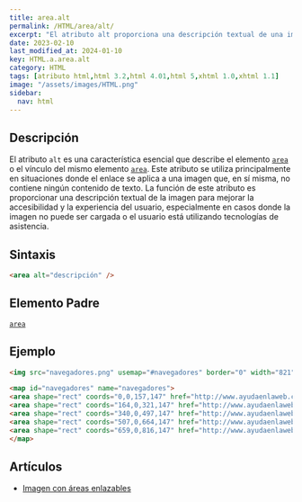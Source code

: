 ```yaml
---
title: area.alt
permalink: /HTML/area/alt/
excerpt: "El atributo alt proporciona una descripción textual de una imagen en HTML. Ayuda a la accesibilidad y experiencia del usuario."
date: 2023-02-10
last_modified_at: 2024-01-10
key: HTML.a.area.alt
category: HTML
tags: [atributo html,html 3.2,html 4.01,html 5,xhtml 1.0,xhtml 1.1]
image: "/assets/images/HTML.png"
sidebar:
  nav: html
---
```


## Descripción


El atributo `alt` es una característica esencial que describe el elemento [`area`](https://www.w3api.com/HTML/area/) o el vínculo del mismo elemento [`area`](https://www.w3api.com/HTML/area/). Este atributo se utiliza principalmente en situaciones donde el enlace se aplica a una imagen que, en sí misma, no contiene ningún contenido de texto. La función de este atributo es proporcionar una descripción textual de la imagen para mejorar la accesibilidad y la experiencia del usuario, especialmente en casos donde la imagen no puede ser cargada o el usuario está utilizando tecnologías de asistencia.


## Sintaxis


```html
<area alt="descripción" />
```


## Elemento Padre


[`area`](https://www.w3api.com/HTML/area/)


## Ejemplo


```html
<img src="navegadores.png" usemap="#navegadores" border="0" width="821" height="152" alt="Navegadores" />

<map id="navegadores" name="navegadores">
<area shape="rect" coords="0,0,157,147" href="http://www.ayudaenlaweb.com/navegadores/que-es-internet-explorer/" alt="Internet Explorer" title="Internet Explorer"    />
<area shape="rect" coords="164,0,321,147" href="http://www.ayudaenlaweb.com/navegadores/que-es-firefox/" alt="Firefox" title="Firefox"    />
<area shape="rect" coords="340,0,497,147" href="http://www.ayudaenlaweb.com/navegadores/que-es-google-chrome/" alt="Google Chrome" title="Google Chrome"    />
<area shape="rect" coords="507,0,664,147" href="http://www.ayudaenlaweb.com/navegadores/que-es-safari/" alt="Safari" title="Safari"    />
<area shape="rect" coords="659,0,816,147" href="http://www.ayudaenlaweb.com/navegadores/que-es-opera/" alt="Opera" title="Opera"    />
</map>
```


## Artículos

- [Imagen con áreas enlazables](http://lineadecodigo.com/html/imagen-con-areas-enlazables/)

